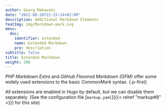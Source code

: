 ```yaml
---
author: Georg Makowski
date: "2021-08-26T21:15:24+02:00"
description: Additional Markdown Elements
featImg: img/Markdown-mark.svg
menu:
  doc:
    identifier: extended
    name: Extended Markdown
    pre: description
subtitle: false
title: Extended Markdown
weight: 200
---
```


_PHP Markdown Extra_ and _GitHub Flavored Markdown (GFM)_ offer some widely used extensions to the basic _CommonMark_ syntax.
{.p-first} <!--more-->

All extensions are enabled in _Hugo_ by default, but we can disable them separately. (See the configuration file [`markup.yaml`]({{< relref "markup#8" >}}) for this site)
